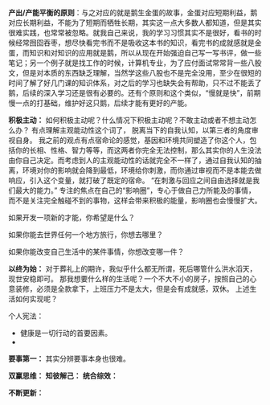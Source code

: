 **产出/产能平衡的原则**：与之对应的就是鹅生金蛋的故事，金蛋对应短期利益，鹅对应长期利益，不能为了短期而牺牲长期，其实这一点大多数人都知道，但是其实很难实践，也常常被忽略。就我自己来说，我的学习习惯其实不是很好，看书的时候经常囫囵吞枣，想尽快看完书而不是吸收这本书的知识，看完书的成就感就是金蛋，而知识和对知识的应用就是鹅，所以从现在开始强迫自己写一写书评，做一些笔记；另一个例子就是找工作的时候，计算机专业，为了应付面试常常背一些八股文，但是对本质的东西缺乏理解，当然学这些八股也不是完全没用，至少在很短的时间了解了好几门课的知识体系，对之后的学习也缺失会有帮助，只不过不能丢了鹅，后续的深入学习还是很有必要的。还有个原则和这个类似，“慢就是快”，前期慢一点的打基础，维护好这只鹅，后续才能有更好的产能。

**积极主动：** 如何积极主动呢？什么情况下积极主动呢？不敢主动或者不想主动怎么办？
有点理解主观能动性这个词了，
脱离当下的自我认知，以第三者的角度审视自身。
我之前的观点有点宿命论的感觉，基因和环境共同塑造了你这个人，包括你的长相、性格、智力等等，而这两者你完全无法控制，那么其实你的人生没法由你自己决定。而考虑到人的主观能动性的话就完全不一样了，通过自我认知的抽离，环境对你的影响就会降到最低，环境给你刺激，而你通过审视而不是本能去做响应，引入这个变量，就打破了既定的宿命。
“在刺激与回应之间自由选择就是我们最大的能力。”
专注的焦点在自己的“影响圈”，专心于做自己力所能及的事情，而不是关注完全触碰不到的事物，这样会带来积极的能量，影响圈也会慢慢扩大。

如果开发一项新的才能，你希望是什么？

如果你能去世界任何一个地方旅行，你想去哪里？

如果你能改变自己生活中的某件事情，你想改变哪一件？

**以终为始：** 对于葬礼上的期许，我似乎什么都无所谓，死后哪管什么洪水滔天，现世安稳即可。
那我想要什么样的生活呢？一个不大不小的房子，按照自己的心意装修，必须是全款拿下，上班压力不是太大，但是会有成就感，双休。
上述生活如何实现呢？

个人宪法：
+ 健康是一切行动的首要因素。
+ 

**要事第一：** 其实分辨要事本身也很难。

**双赢思维：**
**知彼解己：**
**统合综效：**

**不断更新：**